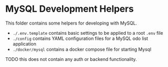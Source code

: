 # MySQL Development Helpers

This folder contains some helpers for developing with MySQL.

- `./.env.template` contains basic settings to be applied to a root `.env` file
- `./config` contains YAML configuration files for a MySQL odo list application
- `./docker/mysql` contains a docker compose file for starting Mysql

TODO this does not contain any auth or backend functionality.
